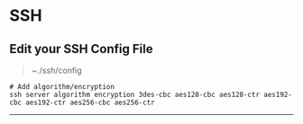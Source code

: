 # SSH

## Edit your SSH Config File

> ~./ssh/config

```
# Add algorithm/encryption
ssh server algorithm encryption 3des-cbc aes128-cbc aes128-ctr aes192-cbc aes192-ctr aes256-cbc aes256-ctr
```

---
